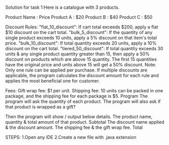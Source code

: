 Solution for task 1:Here is a catalogue with 3 products.

Product Name : Price
Product A : $20
Product B : $40
Product C : $50

Discount Rules:
"flat_10_discount": If cart total exceeds $200, apply a flat $10 discount on the cart total.
"bulk_5_discount": If the quantity of any single product exceeds 10 units, apply a 5% discount on that item's total price.
"bulk_10_discount": If total quantity exceeds 20 units, apply a 10% discount on the cart total.
"tiered_50_discount": If total quantity exceeds 30 units & any single product quantity greater than 15, then apply a 50% discount on products which are above  15 quantity. The first 15 quantities have the original price and units above 15 will get a 50% discount.
Note: Only one rule can be applied per purchase. If multiple discounts are applicable, the program calculates the discount amount for each rule and applies the most beneficial one for customer.

Fees:
Gift wrap fee: $1 per unit.
Shipping fee: 10 units can be packed in one package, and the shipping fee for each package is $5.
Program
The program will ask the quantity of each product. The program will also ask if that product is wrapped as a gift?

Then the program will show / output below details.
The product name, quantity & total amount of that product.
Subtotal
The discount name applied & the discount amount.
The shipping fee & the gift wrap fee.
Total



STEPS:
1.Open any IDE
2.Create a new file with .java extension
